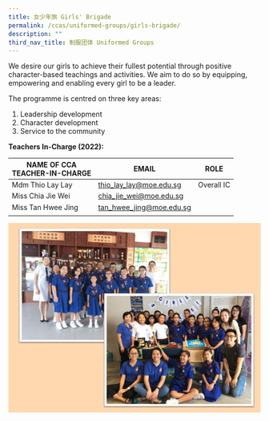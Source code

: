 ```yaml
---
title: 女少年旅 Girls' Brigade
permalink: /ccas/uniformed-groups/girls-brigade/
description: ""
third_nav_title: 制服团体 Uniformed Groups
---
```



We desire our girls to achieve their fullest potential through positive character-based teachings and activities. We aim to do so by equipping, empowering and enabling every girl to be a leader.

The programme is centred on three key areas: 
1. Leadership development
2. Character development
3. Service to the community  

**Teachers In-Charge (2022):**

| NAME OF CCA<br>TEACHER-IN-CHARGE | EMAIL | ROLE |
|---|---|---|
| Mdm Thio Lay Lay | thio_lay_lay@moe.edu.sg | Overall IC |
| Miss Chia Jie Wei | chia_jie_wei@moe.edu.sg |   |
| Miss Tan Hwee Jing | tan_hwee_jing@moe.edu.sg |   |
| | | |

![](/images/Slide20.jpg)